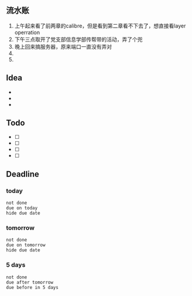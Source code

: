 ## 流水账
1. 上午起来看了前两章的calibre，但是看到第二章看不下去了，想直接看layer operration
2. 下午三点取开了党支部信息学部传帮带的活动，弄了个兜
3. 晚上回来搞服务器，原来端口一直没有弄对
4. 
5. 

## Idea
- 
- 
- 

## Todo
- [ ] 
- [ ] 
- [ ] 
- [ ] 

## Deadline
### today
```tasks
not done
due on today
hide due date
```
### tomorrow
```tasks
not done
due on tomorrow
hide due date
```
### 5 days
```tasks
not done
due after tomorrow
due before in 5 days
```
